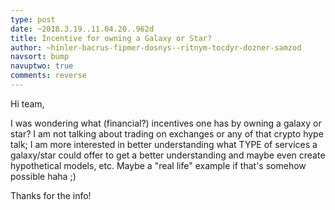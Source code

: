 ```yaml
---
type: post
date: ~2018.3.19..11.04.20..962d
title: Incentive for owning a Galaxy or Star?
author: ~hinler-bacrus-fipmer-dosnys--ritnym-tocdyr-dozner-samzod
navsort: bump
navuptwo: true
comments: reverse
---
```


Hi team,

I was wondering what (financial?) incentives one has by owning a galaxy or star? I am not talking about trading on exchanges or any of that crypto hype talk; I am more interested in better understanding what TYPE of services a galaxy/star could offer to get a better understanding and maybe even create hypothetical models, etc. Maybe a "real life" example if that's somehow possible haha ;)

Thanks for the info! 

